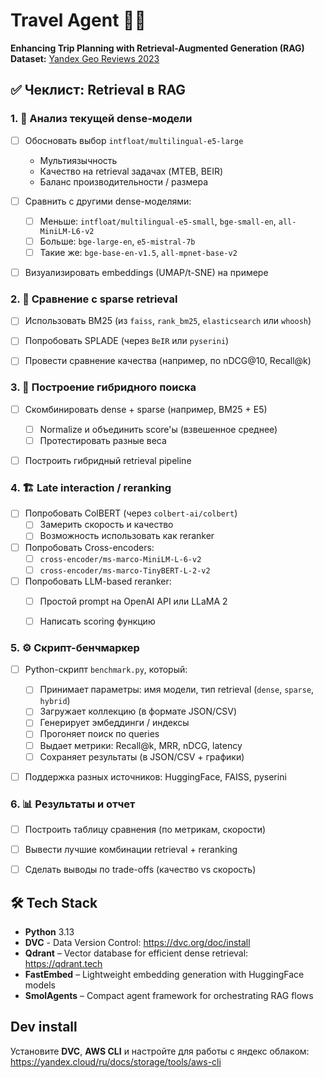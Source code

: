 # **Travel Agent 🕵🏾**

**Enhancing Trip Planning with Retrieval-Augmented Generation (RAG)**
**Dataset:** [Yandex Geo Reviews 2023](https://github.com/yandex/geo-reviews-dataset-2023)

## ✅ **Чеклист: Retrieval в RAG**

### 1. 📌 **Анализ текущей dense-модели**
- [ ] Обосновать выбор `intfloat/multilingual-e5-large`
  - Мультиязычность
  - Качество на retrieval задачах (MTEB, BEIR)
  - Баланс производительности / размера
- [ ] Сравнить с другими dense-моделями:
  - [ ] Меньше: `intfloat/multilingual-e5-small`, `bge-small-en`, `all-MiniLM-L6-v2`
  - [ ] Больше: `bge-large-en`, `e5-mistral-7b`
  - [ ] Такие же: `bge-base-en-v1.5`, `all-mpnet-base-v2`
- [ ] Визуализировать embeddings (UMAP/t-SNE) на примере


### 2. 🧵 **Сравнение с sparse retrieval**
- [ ] Использовать BM25 (из `faiss`, `rank_bm25`, `elasticsearch` или `whoosh`)
- [ ] Попробовать SPLADE (через `BeIR` или `pyserini`)
- [ ] Провести сравнение качества (например, по nDCG@10, Recall@k)


### 3. 🧪 **Построение гибридного поиска**
- [ ] Скомбинировать dense + sparse (например, BM25 + E5)
  - [ ] Normalize и объединить score'ы (взвешенное среднее)
  - [ ] Протестировать разные веса
- [ ] Построить гибридный retrieval pipeline


### 4. 🏗️ **Late interaction / reranking**
- [ ] Попробовать ColBERT (через `colbert-ai/colbert`)
  - [ ] Замерить скорость и качество
  - [ ] Возможность использовать как reranker
- [ ] Попробовать Cross-encoders:
  - [ ] `cross-encoder/ms-marco-MiniLM-L-6-v2`
  - [ ] `cross-encoder/ms-marco-TinyBERT-L-2-v2`
- [ ] Попробовать LLM-based reranker:
  - [ ] Простой prompt на OpenAI API или LLaMA 2
  - [ ] Написать scoring функцию


### 5. ⚙️ **Скрипт-бенчмаркер**
- [ ] Python-скрипт `benchmark.py`, который:
  - [ ] Принимает параметры: имя модели, тип retrieval (`dense`, `sparse`, `hybrid`)
  - [ ] Загружает коллекцию (в формате JSON/CSV)
  - [ ] Генерирует эмбеддинги / индексы
  - [ ] Прогоняет поиск по queries
  - [ ] Выдает метрики: Recall@k, MRR, nDCG, latency
  - [ ] Сохраняет результаты (в JSON/CSV + графики)
- [ ] Поддержка разных источников: HuggingFace, FAISS, pyserini


### 6. 📊 **Результаты и отчет**
- [ ] Построить таблицу сравнения (по метрикам, скорости)
- [ ] Вывести лучшие комбинации retrieval + reranking
- [ ] Сделать выводы по trade-offs (качество vs скорость)



## 🛠️ **Tech Stack**

- **Python** 3.13
- **DVC** - Data Version Control: https://dvc.org/doc/install
- **Qdrant** – Vector database for efficient dense retrieval: https://qdrant.tech
- **FastEmbed** – Lightweight embedding generation with HuggingFace models
- **SmolAgents** – Compact agent framework for orchestrating RAG flows

## **Dev install**

Установите **DVC**, **AWS CLI** и настройте для работы с яндекс облаком: https://yandex.cloud/ru/docs/storage/tools/aws-cli
